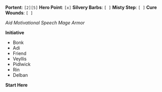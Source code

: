 **Portent**: `[2][5]`
**Hero Point**: `[x]`
**Silvery Barbs**: `[ ]`
**Misty Step**: `[ ]`
**Cure Wounds**: `[ ]`

*Aid*
*Motivational Speech*
*Mage Armor*

**Initiative**
- Bonk
- Adi
- Friend
- Veyllis
- Pidlwick
- Rin
- Delban

**Start Here**